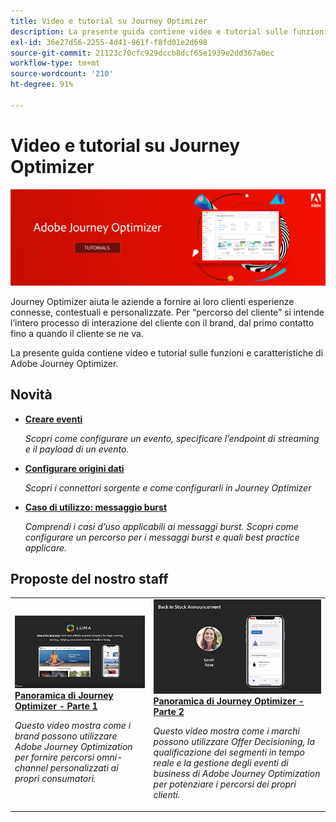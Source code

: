 ```yaml
---
title: Video e tutorial su Journey Optimizer
description: La presente guida contiene video e tutorial sulle funzioni e caratteristiche di Adobe Journey Optimizer.
exl-id: 36e27d56-2255-4d41-961f-f8fd01e2d698
source-git-commit: 21123c70cfc929dccb8dcf65e1939e2dd367a0ec
workflow-type: tm+mt
source-wordcount: '210'
ht-degree: 91%

---
```



# Video e tutorial su Journey Optimizer

![](./assets/ajo-banner.png)

Journey Optimizer aiuta le aziende a fornire ai loro clienti esperienze connesse, contestuali e personalizzate. Per “percorso del cliente” si intende l’intero processo di interazione del cliente con il brand, dal primo contatto fino a quando il cliente se ne va.

La presente guida contiene video e tutorial sulle funzioni e caratteristiche di Adobe Journey Optimizer.

## Novità

* **[Creare eventi](/help/set-up-journeys/create-events.md)**

   *Scopri come configurare un evento, specificare l’endpoint di streaming e il payload di un evento.*

* **[Configurare origini dati](/help/set-up-data/configure-data-sources.md)**

   *Scopri i connettori sorgente e come configurarli in Journey Optimizer*

* **[Caso di utilizzo: messaggio burst](/help/create-journeys/use-case-read-burst-message.md)**

   *Comprendi i casi d’uso applicabili ai messaggi burst. Scopri come configurare un percorso per i messaggi burst e quali best practice applicare.*

## Proposte del nostro staff

<table>
<tr>
  <td>
    <a href="./introduction/journey-optimizer-overview-part-1.md">
      <img alt="Panoramica di Journey Optimizer - Parte 1: distribuzione di percorsi omni-channel (video)" src="./assets/334174.jpg"/>
    </a>
    <div>
      <a href="./introduction/journey-optimizer-overview-part-1.md">
    <strong>Panoramica di Journey Optimizer - Parte 1 </strong>
    </a>
    </div>
    <p>
    <em>Questo video mostra come i brand possono utilizzare Adobe Journey Optimization per fornire percorsi omni-channel personalizzati ai propri consumatori.</em>
    <p>
  </td>
    <td>
    <a href="./introduction/journey-optimizer-overview-part-2.md">
      <img alt="Panoramica di Journey Optimizer - Parte 2: distribuzione di percorsi omni-channel (video)" src="./assets/334175.jpg"/>
    </a>
    <div>
      <a href="./introduction/journey-optimizer-overview-part-2.md">
    <strong>Panoramica di Journey Optimizer - Parte 2 </strong>
    </a>
    </div>
    <p>
    <em>Questo video mostra come i marchi possono utilizzare Offer Decisioning, la qualificazione dei segmenti in tempo reale e la gestione degli eventi di business di Adobe Journey Optimization per potenziare i percorsi dei propri clienti.</em>
    <p>
  </td>
</table>




